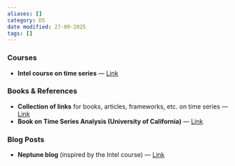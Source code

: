 ```yaml
---
aliases: []
category: DS
date modified: 27-09-2025
tags: []
---
```

### Courses
* **Intel course on time series** — [Link](https://www.intel.com/content/www/us/en/developer/topic-technology/artificial-intelligence/training/course-time-series-analysis.html)

### Books & References
* **Collection of links** for books, articles, frameworks, etc. on time series — [Link](https://github.com/ElizaLo/Time-Series)
* **Book on Time Series Analysis (University of California)** — [Link](https://stats.libretexts.org/Bookshelves/Advanced_Statistics/Time_Series_Analysis_%28Aue%29)

### Blog Posts
* **Neptune blog** (inspired by the Intel course) — [Link](https://neptune.ai/blog/time-series-forecasting#:~:text=Pseudo%2Dadditive%20models%20combine%20the,related%20to%20the%20multiplicative%20model)
